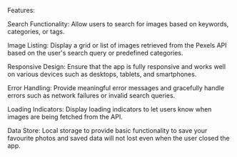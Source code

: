Features:

Search Functionality: Allow users to search for images based on keywords, categories, or tags.

Image Listing: Display a grid or list of images retrieved from the Pexels API based on the user's search query or predefined categories.

Responsive Design: Ensure that the app is fully responsive and works well on various devices such as desktops, tablets, and smartphones.

Error Handling: Provide meaningful error messages and gracefully handle errors such as network failures or invalid search queries.

Loading Indicators: Display loading indicators to let users know when images are being fetched from the API.

Data Store: Local storage to provide basic functionality to save your favourite photos and saved data will not lost even
when the user closed the app.
